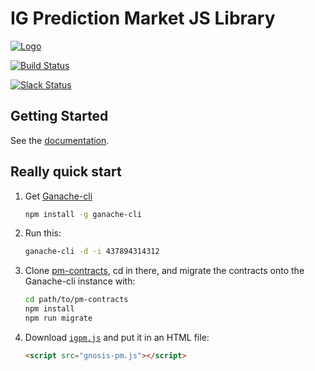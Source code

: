 # IG Prediction Market JS Library

[![Logo](http://igtoken.net/IGLOGO%20.png)](https://igtoken.net/)

[![Build Status](https://travis-ci.org/gnosis/pm-js.svg?branch=master)](https://travis-ci.org/gnosis/pm-js)

[![Slack Status](https://slack.gnosis.pm/badge.svg)](https://slack.gnosis.pm)

## Getting Started

See the [documentation](https://gnosis-apollo.readthedocs.io/en/latest/pm-js.html).

## Really quick start

1. Get [Ganache-cli](https://github.com/trufflesuite/ganache-cli)
   ```sh
   npm install -g ganache-cli
   ```
2. Run this:
   ```sh
   ganache-cli -d -i 437894314312
   ```
3. Clone [pm-contracts](https://github.com/gnosis/pm-contracts), cd in there, and migrate the contracts onto the Ganache-cli instance with:
   ```sh
   cd path/to/pm-contracts
   npm install
   npm run migrate
   ```
4. Download [`igpm.js`](https://raw.githubusercontent.com/gnosis/pm-js/master/dist/gnosis-pm.js) and put it in an HTML file:
   ```html
   <script src="gnosis-pm.js"></script>
   ```
